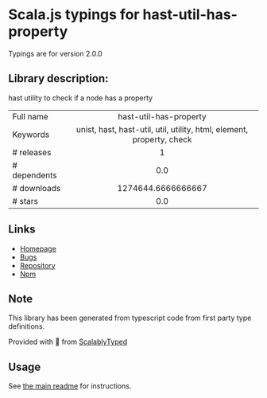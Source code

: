 
# Scala.js typings for hast-util-has-property

Typings are for version 2.0.0

## Library description:
hast utility to check if a node has a property

|                    |                 |
| ------------------ | :-------------: |
| Full name          | hast-util-has-property |
| Keywords           | unist, hast, hast-util, util, utility, html, element, property, check |
| # releases         | 1 |
| # dependents       | 0.0 |
| # downloads        | 1274644.6666666667 |
| # stars            | 0.0 |

## Links
- [Homepage](https://github.com/syntax-tree/hast-util-has-property#readme)
- [Bugs](https://github.com/syntax-tree/hast-util-has-property/issues)
- [Repository](https://github.com/syntax-tree/hast-util-has-property)
- [Npm](https://www.npmjs.com/package/hast-util-has-property)
    


## Note
This library has been generated from typescript code from first party type definitions.

Provided with :purple_heart: from [ScalablyTyped](https://github.com/oyvindberg/ScalablyTyped)

## Usage
See [the main readme](../../readme.md) for instructions.


